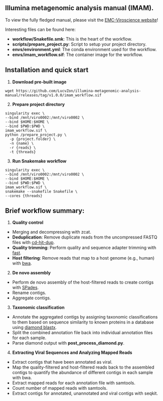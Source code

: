 ## Illumina metagenomic analysis manual (IMAM).

To view the fully fledged manual, please visit the [EMC-Viroscience website](https://lucvzon.github.io/EMC-Viroscience.github.io/workflows.html)!

Interesting files can be found here:

- **workflow/Snakefile.smk**: This is the heart of the workflow. 
- **scripts/prepare_project.py**: Script to setup your project directory.
- **envs/environment.yml**: The conda environment used for the workflow.
- **envs/imam_workflow.sif**: The container image for the workflow.

## Installation and quick start

1. **Download pre-built image**
  ```
  wget https://github.com/LucvZon/illumina-metagenomic-analysis-manual/releases/tag/v1.0.0/imam_workflow.sif
  ```

2. **Prepare project directory**
  ```
  singularity exec \
  --bind /mnt/viro0002:/mnt/viro0002 \
  --bind $HOME:$HOME \
  --bind $PWD:$PWD \
  imam_workflow.sif \
  python /prepare_project.py \
    -p {project.folder} \
    -n {name} \
    -r {reads} \
    -t {threads}
  ```
  
3. **Run Snakemake workflow**
  ```
  singularity exec \
  --bind /mnt/viro0002:/mnt/viro0002 \
  --bind $HOME:$HOME \
  --bind $PWD:$PWD \
  imam_workflow.sif \
  snakemake --snakefile Snakefile \
  --cores {threads}
  ```
  
## Brief workflow summary:
1. **Quality control**
  - Merging and decompressing with zcat.
  - **Deduplication**: Remove duplicate reads from the uncompressed FASTQ files with [cd-hit-dup](https://github.com/weizhongli/cdhit/blob/master/doc/cdhit-user-guide.wiki).
  - **Quality trimming**: Perform quality and sequence adapter trimming with [fast](https://github.com/OpenGene/fastp).
  - **Host filtering**: Remove reads that map to a host genome (e.g., human) with [bwa](https://github.com/lh3/bwa).
  
2. **De novo assembly**
  - Perform de novo assembly of the host-filtered reads to create contigs with [SPades](https://github.com/ablab/spades).
  - Rename contigs.
  - Aggregate contigs.

3. **Taxonomic classification**
  - Annotate the aggregated contigs by assigning taxonomic classifications to them based on sequence similarity to known proteins in a database using [diamond blastx](https://github.com/bbuchfink/diamond).
  - Split the combined annotation file back into individual annotation files for each sample.
  - Parse diamond output with **post_process_diamond.py**.

4. **Extracting Viral Sequences and Analyzing Mapped Reads**
  - Extract contigs that have been annotated as viral.
  - Map the quality-filtered and host-filtered reads back to the assembled contigs to quantify the abundance of different contigs in each sample with bwa.
  - Extract mapped reads for each annotation file with samtools.
  - Count number of mapped reads with samtools.
  - Extract contigs for annotated, unannotated and viral contigs with seqkit.

